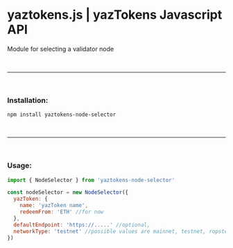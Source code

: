 # yaztokens.js | yazTokens Javascript API


Module for selecting a validator node

&nbsp;

***

&nbsp;

### Installation:

```
npm install yaztokens-node-selector
```

&nbsp;

***

&nbsp;

### Usage:

```js
import { NodeSelector } from 'yaztokens-node-selector'

const nodeSelector = new NodeSelector({
  yazToken: {
    name: 'yazToken name',
    redeemFrom: 'ETH' //for now
  },
  defaultEndpoint: 'https://.....' //optional,
  networkType: 'testnet' //possible values are mainnet, testnet, ropsten, main, bitcoin
})
```
